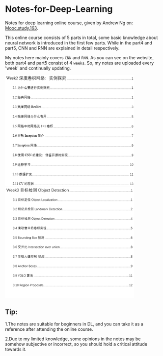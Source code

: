 # Notes-for-Deep-Learning
Notes for deep learning online course, given by Andrew Ng on: [Mooc.study.163](https://mooc.study.163.com/smartSpec/detail/1001319001.htm).  

This online course consists of 5 parts in total, some basic knowledge about neural network is introduced in the first few parts. While in the part4 and part5, CNN and RNN are explained in detail respectively.  

My notes here mainly covers `CNN` and `RNN`. As you can see on the website, both part4 and part5 consist of 4 `weeks`. So, my notes are uploaded every 'week' and continually updating.  

<img width="420" height="360" src="https://github.com/Kobeyond/Notes-for-Deep-Learning/blob/master/Contents/CNN_Week2_Contents.png"/>
<img width="420" height="360" src="https://github.com/Kobeyond/Notes-for-Deep-Learning/blob/master/Contents/CNN_Week3_Contents.png"/>

## Tip:
1.The notes are suitable for beginners in DL, and you can take it as a reference after attending the online course. 

2.Due to my limited knowledge, some opinions in the notes may be somehow subjective or incorrect, so you should hold a critical attitude towards it.  
